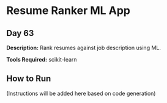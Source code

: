 # Resume Ranker ML App

## Day 63

**Description:** Rank resumes against job description using ML.

**Tools Required:** scikit-learn

## How to Run

(Instructions will be added here based on code generation)
